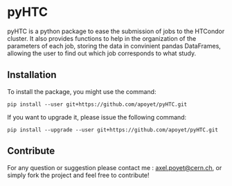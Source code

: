 # pyHTC

pyHTC is a python package to ease the submission of jobs to the HTCondor cluster. It also provides functions to help in the organization of the parameters of each job, storing the data in convinient pandas DataFrames, allowing the user to find out which job corresponds to what study. 

## Installation

To install the package, you might use the command: 
```
pip install --user git+https://github.com/apoyet/pyHTC.git
```

If you want to upgrade it, please issue the following command: 
```
pip install --upgrade --user git+https://github.com/apoyet/pyHTC.git
```


## Contribute 

For any question or suggestion please contact me : axel.poyet@cern.ch, or simply fork the project and feel free to contribute! 
